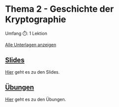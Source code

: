 # Thema 2 - Geschichte der Kryptographie

Umfang ⏱️: 1 Lektion

[Alle Unterlagen anzeigen](https://github.com/janikvonrotz/encrypt.casa/tree/main/topic-2)

## [Slides](slides2.md)

[Hier](slides2.md) geht es zu den Slides.

## [Übungen](excercise2.md)

[Hier](excercise2.md) geht es zu den Übungen.